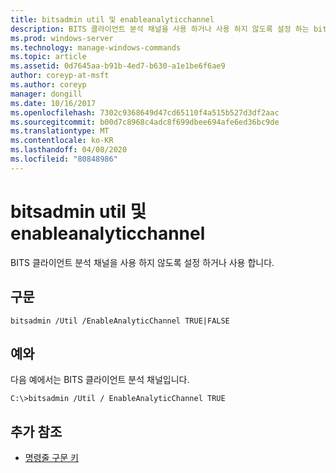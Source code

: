 ```yaml
---
title: bitsadmin util 및 enableanalyticchannel
description: BITS 클라이언트 분석 채널을 사용 하거나 사용 하지 않도록 설정 하는 bitsadmin util 및 enableanalyticchannel에 대 한 Windows 명령 항목입니다.
ms.prod: windows-server
ms.technology: manage-windows-commands
ms.topic: article
ms.assetid: 0d7645aa-b91b-4ed7-b630-a1e1be6f6ae9
author: coreyp-at-msft
ms.author: coreyp
manager: dongill
ms.date: 10/16/2017
ms.openlocfilehash: 7302c9368649d47cd65110f4a515b527d3df2aac
ms.sourcegitcommit: b00d7c8968c4adc8f699dbee694afe6ed36bc9de
ms.translationtype: MT
ms.contentlocale: ko-KR
ms.lasthandoff: 04/08/2020
ms.locfileid: "80848986"
---
```

# <a name="bitsadmin-util-and-enableanalyticchannel"></a>bitsadmin util 및 enableanalyticchannel

BITS 클라이언트 분석 채널을 사용 하지 않도록 설정 하거나 사용 합니다.

## <a name="syntax"></a>구문

```
bitsadmin /Util /EnableAnalyticChannel TRUE|FALSE
```

## <a name="examples"></a><a name=BKMK_examples></a>예와

다음 예에서는 BITS 클라이언트 분석 채널입니다.
```
C:\>bitsadmin /Util / EnableAnalyticChannel TRUE
```

## <a name="additional-references"></a>추가 참조

- [명령줄 구문 키](command-line-syntax-key.md)